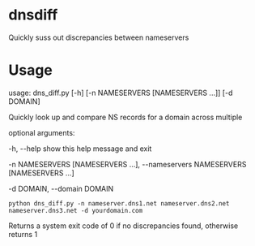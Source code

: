 # dnsdiff

Quickly suss out discrepancies between nameservers

# Usage 

usage: dns_diff.py [-h] [-n NAMESERVERS [NAMESERVERS ...]] [-d DOMAIN]

Quickly look up and compare NS records for a domain across multiple

optional arguments:

  -h, --help            show this help message and exit
  
  -n NAMESERVERS [NAMESERVERS ...], --nameservers NAMESERVERS [NAMESERVERS ...]
  
  -d DOMAIN, --domain DOMAIN

`python dns_diff.py -n nameserver.dns1.net nameserver.dns2.net nameserver.dns3.net -d yourdomain.com`

Returns a system exit code of 0 if no discrepancies found, otherwise returns 1 
